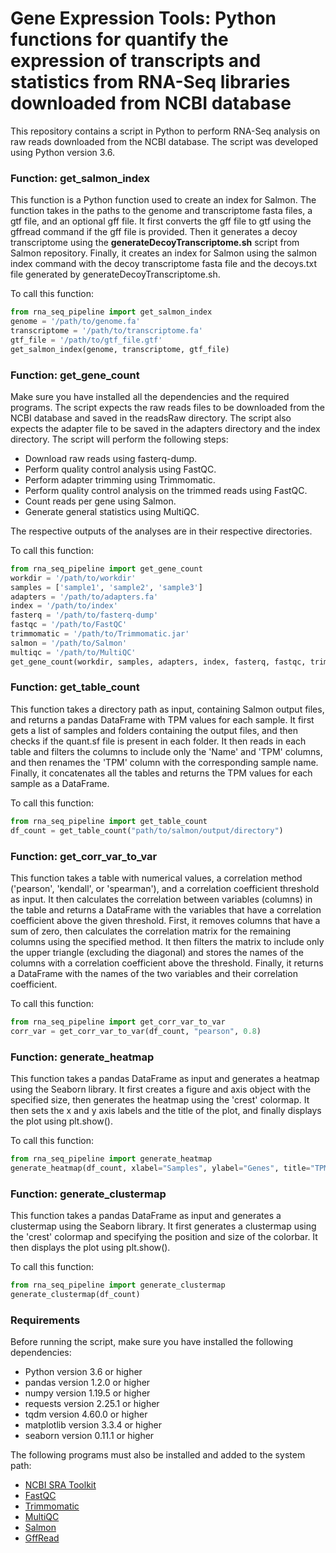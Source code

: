 # Gene Expression Tools: Python functions for quantify the expression of transcripts  and statistics from RNA-Seq libraries downloaded from NCBI database
This repository contains a script in Python to perform RNA-Seq analysis on raw reads downloaded from the NCBI database. The script was developed using Python version 3.6.

### Function: get_salmon_index

This function is a Python function used to create an index for Salmon. The function takes in the paths to the genome and transcriptome fasta files, a gtf file, and an optional gff file. It first converts the gff file to gtf using the gffread command if the gff file is provided. Then it generates a decoy transcriptome using the **generateDecoyTranscriptome.sh** script from Salmon repository. Finally, it creates an index for Salmon using the salmon index command with the decoy transcriptome fasta file and the decoys.txt file generated by generateDecoyTranscriptome.sh.

To call this function:

```python
from rna_seq_pipeline import get_salmon_index
genome = '/path/to/genome.fa'
transcriptome = '/path/to/transcriptome.fa'
gtf_file = '/path/to/gtf_file.gtf'
get_salmon_index(genome, transcriptome, gtf_file)
```

### Function: get_gene_count
Make sure you have installed all the dependencies and the required programs. The script expects the raw reads files to be downloaded from the NCBI database and saved in the readsRaw directory. The script also expects the adapter file to be saved in the adapters directory and the index directory.
The script will perform the following steps:

- Download raw reads using fasterq-dump.
- Perform quality control analysis using FastQC.
- Perform adapter trimming using Trimmomatic.
- Perform quality control analysis on the trimmed reads using FastQC.
- Count reads per gene using Salmon.
- Generate general statistics using MultiQC.

The respective outputs of the analyses are in their respective directories.

To call this function:
```python
from rna_seq_pipeline import get_gene_count
workdir = '/path/to/workdir'
samples = ['sample1', 'sample2', 'sample3']
adapters = '/path/to/adapters.fa'
index = '/path/to/index'
fasterq = '/path/to/fasterq-dump'
fastqc = '/path/to/FastQC'
trimmomatic = '/path/to/Trimmomatic.jar'
salmon = '/path/to/Salmon'
multiqc = '/path/to/MultiQC'
get_gene_count(workdir, samples, adapters, index, fasterq, fastqc, trimmomatic, salmon, multiqc)
```

### Function: get_table_count

This function takes a directory path as input, containing Salmon output files, and returns a pandas DataFrame with TPM values for each sample. It first gets a list of samples and folders containing the output files, and then checks if the quant.sf file is present in each folder. It then reads in each table and filters the columns to include only the 'Name' and 'TPM' columns, and then renames the 'TPM' column with the corresponding sample name. Finally, it concatenates all the tables and returns the TPM values for each sample as a DataFrame.

To call this function:
```python
from rna_seq_pipeline import get_table_count
df_count = get_table_count("path/to/salmon/output/directory")
```

### Function: get_corr_var_to_var

This function takes a table with numerical values, a correlation method ('pearson', 'kendall', or 'spearman'), and a correlation coefficient threshold as input. It then calculates the correlation between variables (columns) in the table and returns a DataFrame with the variables that have a correlation coefficient above the given threshold. First, it removes columns that have a sum of zero, then calculates the correlation matrix for the remaining columns using the specified method. It then filters the matrix to include only the upper triangle (excluding the diagonal) and stores the names of the columns with a correlation coefficient above the threshold. Finally, it returns a DataFrame with the names of the two variables and their correlation coefficient.

To call this function:
```python
from rna_seq_pipeline import get_corr_var_to_var
corr_var = get_corr_var_to_var(df_count, "pearson", 0.8)
```

### Function: generate_heatmap

This function takes a pandas DataFrame as input and generates a heatmap using the Seaborn library. It first creates a figure and axis object with the specified size, then generates the heatmap using the 'crest' colormap. It then sets the x and y axis labels and the title of the plot, and finally displays the plot using plt.show().

To call this function:
```python
from rna_seq_pipeline import generate_heatmap
generate_heatmap(df_count, xlabel="Samples", ylabel="Genes", title="TPM Heatmap")
```

### Function: generate_clustermap

This function takes a pandas DataFrame as input and generates a clustermap using the Seaborn library. It first generates a clustermap using the 'crest' colormap and specifying the position and size of the colorbar. It then displays the plot using plt.show().

To call this function:
```python
from rna_seq_pipeline import generate_clustermap
generate_clustermap(df_count)
```

### Requirements
Before running the script, make sure you have installed the following dependencies:

- Python version 3.6 or higher
- pandas version 1.2.0 or higher
- numpy version 1.19.5 or higher
- requests version 2.25.1 or higher
- tqdm version 4.60.0 or higher
- matplotlib version 3.3.4 or higher
- seaborn version 0.11.1 or higher

The following programs must also be installed and added to the system path:

- [NCBI SRA Toolkit](https://github.com/ncbi/sra-tools/wiki)
- [FastQC](https://www.bioinformatics.babraham.ac.uk/projects/fastqc/)
- [Trimmomatic](https://github.com/usadellab/Trimmomatic)
- [MultiQC](https://multiqc.info/)
- [Salmon](https://combine-lab.github.io/salmon/)
- [GffRead](https://github.com/gpertea/gffread)
